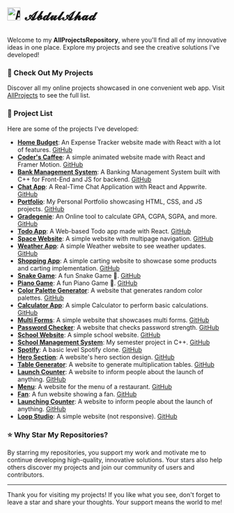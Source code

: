 <h1> <pre><img src="https://ahad324.github.io/AllProjects/Logo.jpg" alt="AbdulAhad Logo" width="30" style="margin-right: 10px;"/>𝓐𝓫𝓭𝓾𝓵𝓐𝓱𝓪𝓭</pre></h1>

Welcome to my **AllProjectsRepository**, where you'll find all of my innovative ideas in one place. Explore my projects and see the creative solutions I've developed!

### 🌟 Check Out My Projects

Discover all my online projects showcased in one convenient web app. Visit [AllProjects](https://ahad324.github.io/AllProjects/) to see the full list.

### 📂 Project List

Here are some of the projects I've developed:

- **[Home Budget](https://homebudget-react.netlify.app/)**: An Expense Tracker website made with React with a lot of features. [GitHub](https://github.com/ahad324/HomeBudget)
- **[Coder's Caffee](https://coderscaffee.netlify.app/)**: A simple animated website made with React and Framer Motion. [GitHub](https://github.com/ahad324/CodersCafe)
- **[Bank Management System](https://bmscpp.netlify.app/)**: A Banking Management System built with C++ for Front-End and JS for backend. [GitHub](https://github.com/ahad324/BankManagementSystemCpp)
- **[Chat App](https://rchatting.netlify.app)**: A Real-Time Chat Application with React and Appwrite. [GitHub](https://github.com/ahad324/chatApp/)
- **[Portfolio](https://ahad324.github.io/Portfolio/)**: My Personal Portfolio showcasing HTML, CSS, and JS projects. [GitHub](https://github.com/ahad324/Portfolio/)
- **[Gradegenie](https://ahad324.github.io/GradeGenie/)**: An Online tool to calculate GPA, CGPA, SGPA, and more. [GitHub](https://github.com/ahad324/GradeGenie/)
- **[Todo App](https://ahad324.github.io/ReactTodoApp/)**: A Web-based Todo app made with React. [GitHub](https://github.com/ahad324/ReactTodoApp/)
- **[Space Website](https://ahad324.github.io/SpaceWebsite/)**: A simple website with multipage navigation. [GitHub](https://github.com/ahad324/SpaceWebsite)
- **[Weather App](https://ahad324.github.io/WeatherApp/)**: A simple Weather website to see weather updates. [GitHub](https://github.com/ahad324/Weatherapp)
- **[Shopping App](https://ahad324.github.io/ShoppingApp/)**: A simple carting website to showcase some products and carting implementation. [GitHub](https://github.com/ahad324/ShoppingApp/)
- **[Snake Game](https://ahad324.github.io/SnakeGame/)**: A fun Snake Game 🐍. [GitHub](https://github.com/ahad324/SnakeGame/)
- **[Piano Game](https://ahad324.github.io/PianoGame/)**: A fun Piano Game 🎹. [GitHub](https://github.com/ahad324/PianoGame/)
- **[Color Palette Generator](https://ahad324.github.io/ColorPaletteGenerator/)**: A website that generates random color palettes. [GitHub](https://github.com/ahad324/ColorPaletteGenerator/)
- **[Calculator App](https://ahad324.github.io/Calculator-App/)**: A simple Calculator to perform basic calculations. [GitHub](https://github.com/ahad324/Calculator-App/)
- **[Multi Forms](https://ahad324.github.io/TripleForms/)**: A simple website that showcases multi forms. [GitHub](https://github.com/ahad324/TripleForms/)
- **[Password Checker](https://ahad324.github.io/PasswordChecker/)**: A website that checks password strength. [GitHub](https://github.com/ahad324/PasswordChecker)
- **[School Website](https://ahad324.github.io/schoolweb/)**: A simple school website. [GitHub](https://github.com/ahad324/schoolweb)
- **[School Management System](https://ahad324.github.io/WebSchoolManagement/)**: My semester project in C++. [GitHub](https://github.com/ahad324/WebSchoolManagement)
- **[Spotify](https://ahad324.github.io/Spotify-NAAT/)**: A basic level Spotify clone. [GitHub](https://github.com/ahad324/Spotify-NAAT)
- **[Hero Section](https://ahad324.github.io/IntroSection/)**: A website's hero section design. [GitHub](https://github.com/ahad324/IntroSection)
- **[Table Generator](https://ahad324.github.io/TableGenerator/)**: A website to generate multiplication tables. [GitHub](https://github.com/ahad324/TableGenerator)
- **[Launch Counter](https://ahad324.github.io/WebCount/)**: A website to inform people about the launch of anything. [GitHub](https://github.com/ahad324/WebCount)
- **[Menu](https://ahad324.github.io/BurgerMenu/)**: A website for the menu of a restaurant. [GitHub](https://github.com/ahad324/BurgerMenu)
- **[Fan](https://ahad324.github.io/Fan/)**: A fun website showing a fan. [GitHub](https://github.com/ahad324/Fan)
- **[Launching Counter](https://ahad324.github.io/Launchcounter/)**: A website to inform people about the launch of anything. [GitHub](https://github.com/ahad324/Launchcounter)
- **[Loop Studio](https://ahad324.github.io/Loopstudios/)**: A simple website (not responsive). [GitHub](https://github.com/ahad324/Loopstudios/)

### ⭐ Why Star My Repositories?

By starring my repositories, you support my work and motivate me to continue developing high-quality, innovative solutions. Your stars also help others discover my projects and join our community of users and contributors.

---

Thank you for visiting my projects! If you like what you see, don't forget to leave a star and share your thoughts. Your support means the world to me!
